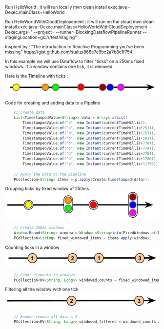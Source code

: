 
Run HelloWorld : it will run locally
mvn clean install exec:java -Dexec.mainClass=HelloWorld

Run HelloWorldWithCloudDeployement : it will run on the cloud
mvn  clean install exec:java -Dexec.mainClass=HelloWorldWithCloudDeployement -Dexec.args=" --project=<YourIdProject>  --runner=BlockingDataflowPipelineRunner --stagingLocation=gs://<yourbucket>/test/staging"

Inspired by : "The introduction to Reactive Programming you've been missing"
https://gist.github.com/staltz/868e7e9bc2a7b8c1f754

In this example we will use Dataflow to filter "ticks" on a 250ms fixed windows.
If a window contains one tick, it is removed.

Here is the Timeline with ticks :
![Ticks](images/df-ticks.png)

Code for creating and adding data to a Pipeline
```java
    // Create data
    List<TimestampedValue<String>> data = Arrays.asList(
        TimestampedValue.of("b", new Instant(currentTimeMillis)),
        TimestampedValue.of("b", new Instant(currentTimeMillis+251)),
        TimestampedValue.of("b", new Instant(currentTimeMillis+253)),
        TimestampedValue.of("b", new Instant(currentTimeMillis+501)),
        TimestampedValue.of("b", new Instant(currentTimeMillis+770)),
        TimestampedValue.of("b", new Instant(currentTimeMillis+774)),
        TimestampedValue.of("b", new Instant(currentTimeMillis+778)),
        TimestampedValue.of("b", new Instant(currentTimeMillis+1780)),
        TimestampedValue.of("b", new Instant(currentTimeMillis+11756)));

    // Apply the Data to the pipeline
    PCollection<String> items = p.apply(Create.timestamped(data));
```

Grouping ticks by fixed window of 250ms
![Grouping Ticks by window](images/df-grouping.png)
```java
    // Create 250ms windows
    Window.Bound<String> window = Window.<String>into(FixedWindows.of(Duration.millis(250)));
    PCollection<String> fixed_windowed_items = items.apply(window);
```

Counting ticks in a window
![Counting Ticks in a window](images/df-counting.png)
```java
    // Count elements in windows
    PCollection<KV<String, Long>> windowed_counts = fixed_windowed_items.apply(Count.<String>perElement());
```

Filtering all the window with one tick
![Filtering window](images/df-filtering.png)
```java
    // Remove remove all data < 2
    PCollection<KV<String, Long>> windowed_filtered = windowed_counts.apply(ParDo.of(new FilterGreaterThan()));
```




